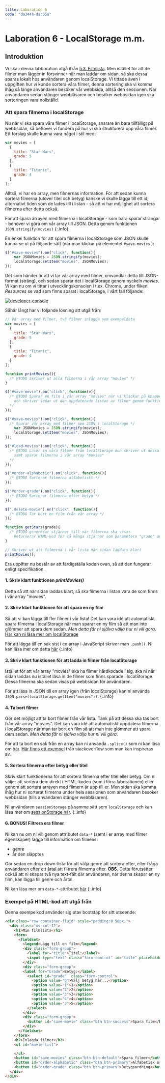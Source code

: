 ```yaml
---
title: Laboration 6
code: "da344a-da355a"
---
```


# Laboration 6 - LocalStorage m.m.

## Introduktion

Vi ska i denna labboration utgå ifrån [5.3. Filmlista](ex8.html#filmlista). Men istället för att de filmer man lägger in försvinner när man laddar om sidan, så ska dessa sparas lokalt hos användaren genom localStorage. Vi tittade även i uppgiften hur vi kunde sortera våra filmer, denna sortering ska vi komma ihåg så länge användaren besöker vår webbsida, alltså den sessionen. När användaren sedan stänger webbläsaren och besöker webbsidan igen ska sorteringen vara nollställd.

### Att spara filmerna i localStorage

Nu när vi ska spara våra filmer i localStorage, snarare än bara tillfälligt på webbsidan, så behöver vi fundera på hur vi ska strukturera upp våra filmer. Ett förslag skulle kunna vara något i stil med:

```js
var movies = [
  {
    title: "Star Wars",
    grade: 5
  },
  {
    title: "Titanic",
    grade: 4
  }
];
```

Alltså, vi har en array, men filmernas information. För att sedan kunna sortera filmerna (utöver titel och betyg) kanske vi skulle lägga till ett id, alternativt tiden som de lades till i listan - så att vi har möjlighet att sortera filmerna efter detta också.

För att spara arrayen med filmerna i localStorage - som bara sparar strängar - behöver vi göra om vår array till JSON. Detta genom funktionen `JSON.stringify(movies)`
{:.info}

En enkel funktion för att spara filmerna i localStorage som JSON skulle kunna se ut på följande sätt (när man klickar på elementet `#save-movies` ):

```js
$("#save-movies").on("click", function(){
	var JSONMovies = JSON.stringify(movies);
	localStorage.setItem("movies", JSONMovies);
});
```

Det som händer är att vi tar vår array med filmer, omvandlar detta till JSON-format (sträng), och sedan sparar det i localStorage genom nyckeln *movies*. Vi kan nu om vi tittar i utvecklingskonsolen i t.ex. Chrome, under fliken *Resources* se vad som finns sparat i localStorage, i vårt fall följande:

<a href="10/developer-console.png">![developer-console](10/developer-console.png)</a>

Såhär långt har vi följande lösning att utgå från:

```js
// Vår array med filmer, två filmer inlagda som exempeldata
var movies = [
  {
	title: "Star Wars",
	grade: 5
  },
  {
	title: "Titanic",
	grade: 4
  }
];

function printMovies(){
  /* @TODO Skriver ut alla filmerna i vår array "movies" */
}

$("#save-movie").on("click", function(e){
  /* @TODO Sparar en film i vår array "movies" när vi klickar på knappen "Spara film"
    och skriver sedan ut den uppdaterade listan av filmer genom funktionen "printMovies"
  */
});

$("#save-movies").on("click", function(){
  /* Sparar vår array med filmer som JSON i localStorage */
	var JSONMovies = JSON.stringify(movies);
	localStorage.setItem("movies", JSONMovies);
});

$("#load-movies").on("click", function(){
  /* @TODO Läser in våra filmer från localStorage och skriver ut dessa i vår lista på sidan,
    samt sparar filmerna i vår array "movies"
  */
});

$("#order-alphabetic").on("click", function(){
  /* @TODO Sorterar filmerna alfabetiskt */
});

$("#order-grade").on("click", function(){
  /* @TODO Sorterar filmerna efter betyg */
});

$(".delete-movie").on("click", function(){
  /* @TODO Tar bort en film från vår array */
});

function getStars(grade){
  /* @TODO genererar stjärnor till när filmerna ska visas
    Returnerar HTML-kod för så många stjärnor som parametern "grade" anger */
}

// Skriver ut att filmerna i vår lista när sidan laddats klart
printMovies();
```

Era uppifter nu består av att färdigställa koden ovan, så att den fungerar enligt specifikation.

#### 1. Skriv klart funktionen *printMovies()*

Detta så att när sidan laddas klart, så ska filmerna i listan vara de som finns i vår array "movies".

#### 2. Skriv klart funktionen för att spara en ny film

Så att vi kan lägga till fler filmer i vår lista! Det kan vara idé att automatiskt spara filmerna i localStorage när man sparar en ny film så att man inte glömmer att spara dem sedan. *Men detta får ni själva välja hur ni vill göra*. [Här kan ni läsa mer om localStorage](https://developer.mozilla.org/en-US/docs/Web/API/Window/localStorage)

För att lägga till en sak sist i en array i JavaScript skriver man `.push()`. Ni kan läsa mer om detta [här](https://developer.mozilla.org/en-US/docs/Web/JavaScript/Reference/Global_Objects/Array/push)
{:.info}

#### 3. Skriv klart funktionen för att ladda in filmer från localStorage

Istället för att vår array "movies" ska ha filmer hårdkodade i sig, ska ni när sidan laddas nu istället läsa in de filmer som finns sparade i localStorage. Dessa filmerna ska sedan visas på webbsidan för användaren.

För att läsa in JSON till en array igen (från localStorage) kan ni använda `JSON.parse(localStorage.getItem("movies"))`.
{:.info}

#### 4. Ta bort filmer

Gör det möjligt att ta bort filmer från vår lista. Tänk på att dessa ska tas bort från vår array "movies". Det kan vara idé att automatiskt uppdatera filmerna i localStorage när man tar bort en film så att man inte glömmer att spara dem sedan. *Men detta får ni själva välja hur ni vill göra*.

För att ta bort en sak från en array kan ni använda `.splice()` som ni kan läsa om [här](https://developer.mozilla.org/en-US/docs/Web/JavaScript/Reference/Global_Objects/Array/splice). [Här finns ett exempel](http://stackoverflow.com/questions/5767325/remove-a-particular-element-from-an-array-in-javascript) från stackoverflow som man kan inspireras av.

#### 5. Sortera filmerna efter betyg eller titel

Skriv klart funktionerna för att sortera filmerna efter titel eller betyg. Om ni väljer att sortera dem direkt i HTML-koden (som i förra laborationen) eller genom att sortera arrayen med filmern är upp till er. Men sidan ska komma ihåg hur ni sorterat filmerna under hela sessionen som användaren besöker webbsidan (tills användaren stänger webbläsaren).

Ni användaren `sessionStorage` på samma sätt som `localStorage` och kan läsa mer om [sessionStorage här](https://developer.mozilla.org/en-US/docs/Web/API/Window/sessionStorage).
{:.info}

#### 6. BONUS! Filtrera era filmer

Ni kan nu om ni vill genom attributet `data-*` (samt i er array med filmer egenskaper) lägga till information om filmens:

- genre
- år den släpptes

Gör sedan en drop down-lista för att välja genre att sortera efter, eller fråga användaren efter ett årtal att filtrera filmerna efter. **OBS.** Detta förutsätter också att ni skapar två nya text-fält där användaren, när denna skapar en ny film, kan lägga till genre och årtal.

Ni kan läsa mer om `data-*`-attributet [här](https://developer.mozilla.org/en-US/docs/Web/Guide/HTML/Using_data_attributes)
{:.info}

### Exempel på HTML-kod att utgå från

Denna exempelkod använder sig utav bootstap för sitt utseende:

```html
<div class="row container-fluid" style="padding:0 50px;">
  <div class="xs-col-12">
    <h1>Min filmlista</h1>
    <form>
      <fieldset>
        <legend>Lägg till en film</legend>
        <div class="form-group">
          <label for="title">Titel:</label>
          <input type="text" class="form-control" id="title" placeholder="Titel här...">
        </div>
        <div class="form-group">
        <label for="Grade">Betyg:</label>
          <select id="grade"  class="form-control">
            <option value="0">Välj betyg här...</option>
            <option value="1">1</option>
            <option value="2">2</option>
            <option value="3">3</option>
            <option value="4">4</option>
            <option value="5">5</option>
          </select>
        </div>
        <div class="form-group">
          <button id="save-movie" class="btn btn-success">Spara film</button>
        </div>
      </fieldset>
    </form>
    <h2>Inlagda filmer</h2>
    <ul id="movie-list">

    </ul>
    <button id="save-movies" class="btn btn-default">Spara filmer</button>
    <button id="order-alphabetic" class="btn btn-primary">Alfabetisk ordning</button>
    <button id="order-grade" class="btn btn-primary">Betygsordning</button>
  </div>
</div>
```
